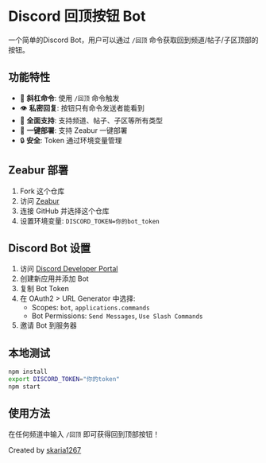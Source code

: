 # Discord 回顶按钮 Bot

一个简单的Discord Bot，用户可以通过 `/回顶` 命令获取回到频道/帖子/子区顶部的按钮。

## 功能特性

- 🎯 **斜杠命令**: 使用 `/回顶` 命令触发
- 👁️ **私密回复**: 按钮只有命令发送者能看到
- 📱 **全面支持**: 支持频道、帖子、子区等所有类型
- 🚀 **一键部署**: 支持 Zeabur 一键部署
- 🔒 **安全**: Token 通过环境变量管理

## Zeabur 部署

1. Fork 这个仓库
2. 访问 [Zeabur](https://zeabur.com)
3. 连接 GitHub 并选择这个仓库
4. 设置环境变量: `DISCORD_TOKEN=你的bot_token`

## Discord Bot 设置

1. 访问 [Discord Developer Portal](https://discord.com/developers/applications)
2. 创建新应用并添加 Bot
3. 复制 Bot Token
4. 在 OAuth2 > URL Generator 中选择:
   - Scopes: `bot`, `applications.commands`
   - Bot Permissions: `Send Messages`, `Use Slash Commands`
5. 邀请 Bot 到服务器

## 本地测试

```bash
npm install
export DISCORD_TOKEN="你的token"
npm start
```

## 使用方法

在任何频道中输入 `/回顶` 即可获得回到顶部按钮！

Created by [skaria1267](https://github.com/skaria1267)
